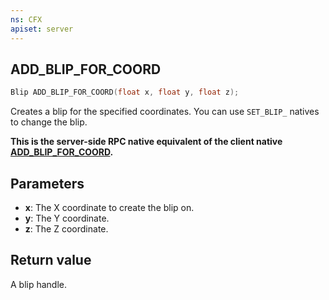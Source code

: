 ```yaml
---
ns: CFX
apiset: server
---
```

## ADD_BLIP_FOR_COORD

```c
Blip ADD_BLIP_FOR_COORD(float x, float y, float z);
```

Creates a blip for the specified coordinates. You can use `SET_BLIP_` natives to change the blip.

**This is the server-side RPC native equivalent of the client native [ADD\_BLIP\_FOR\_COORD](?_0x5A039BB0BCA604B6).**

## Parameters
* **x**: The X coordinate to create the blip on.
* **y**: The Y coordinate.
* **z**: The Z coordinate.

## Return value
A blip handle.

